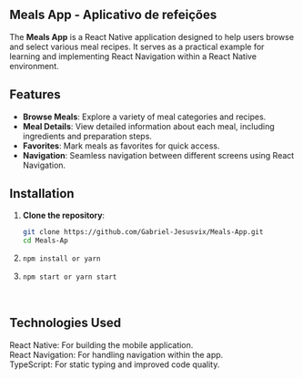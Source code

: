 ## Meals App - Aplicativo de refeições

The **Meals App** is a React Native application designed to help users browse and select various meal recipes. It serves as a practical example for learning and implementing React Navigation within a React Native environment.

## Features

- **Browse Meals**: Explore a variety of meal categories and recipes.
- **Meal Details**: View detailed information about each meal, including ingredients and preparation steps.
- **Favorites**: Mark meals as favorites for quick access.
- **Navigation**: Seamless navigation between different screens using React Navigation.

## Installation

1. **Clone the repository**:

   ```bash
   git clone https://github.com/Gabriel-Jesusvix/Meals-App.git
   cd Meals-Ap
   ```

2. ```bash
   npm install or yarn
   ```

3. ```bash
   npm start or yarn start
   ```

<br />

## Technologies Used

React Native: For building the mobile application. <br/>
React Navigation: For handling navigation within the app.<br/>
TypeScript: For static typing and improved code quality.
